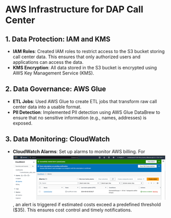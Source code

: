 # AWS Infrastructure for DAP Call Center

## 1. Data Protection: IAM and KMS
- **IAM Roles**: Created IAM roles to restrict access to the S3 bucket storing call center data. This ensures that only authorized users and applications can access the data.
- **KMS Encryption**: All data stored in the S3 bucket is encrypted using AWS Key Management Service (KMS).

## 2. Data Governance: AWS Glue
- **ETL Jobs**: Used AWS Glue to create ETL jobs that transform raw call center data into a usable format.
- **PII Detection**: Implemented PII detection using AWS Glue DataBrew to ensure that no sensitive information (e.g., names, addresses) is exposed.

## 3. Data Monitoring: CloudWatch
- **CloudWatch Alarms**: Set up alarms to monitor AWS billing.
  For ![example](/images/Dolares35.png),
   an alert is triggered if estimated costs exceed a predefined threshold ($35). This ensures cost control and timely notifications.
